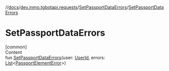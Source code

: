 //[docs](../../../index.md)/[dev.inmo.tgbotapi.requests](../index.md)/[SetPassportDataErrors](index.md)/[SetPassportDataErrors](-set-passport-data-errors.md)



# SetPassportDataErrors  
[common]  
Content  
fun [SetPassportDataErrors](-set-passport-data-errors.md)(user: [UserId](../../dev.inmo.tgbotapi.types/index.md#%5Bdev.inmo.tgbotapi.types%2FUserId%2F%2F%2FPointingToDeclaration%2F%5D%2FClasslikes%2F625018081), errors: [List](https://kotlinlang.org/api/latest/jvm/stdlib/kotlin.collections/-list/index.html)<[PassportElementError](../../dev.inmo.tgbotapi.types.passport/-passport-element-error/index.md)>)  



